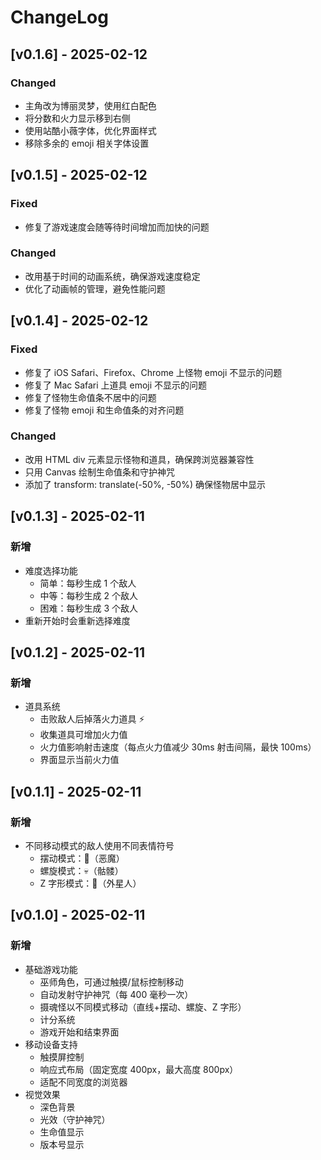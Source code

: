 # ChangeLog

## [v0.1.6] - 2025-02-12

### Changed
- 主角改为博丽灵梦，使用红白配色
- 将分数和火力显示移到右侧
- 使用站酷小薇字体，优化界面样式
- 移除多余的 emoji 相关字体设置

## [v0.1.5] - 2025-02-12

### Fixed
- 修复了游戏速度会随等待时间增加而加快的问题

### Changed
- 改用基于时间的动画系统，确保游戏速度稳定
- 优化了动画帧的管理，避免性能问题

## [v0.1.4] - 2025-02-12

### Fixed
- 修复了 iOS Safari、Firefox、Chrome 上怪物 emoji 不显示的问题
- 修复了 Mac Safari 上道具 emoji 不显示的问题
- 修复了怪物生命值条不居中的问题
- 修复了怪物 emoji 和生命值条的对齐问题

### Changed
- 改用 HTML div 元素显示怪物和道具，确保跨浏览器兼容性
- 只用 Canvas 绘制生命值条和守护神咒
- 添加了 transform: translate(-50%, -50%) 确保怪物居中显示

## [v0.1.3] - 2025-02-11

### 新增
- 难度选择功能
  - 简单：每秒生成 1 个敌人
  - 中等：每秒生成 2 个敌人
  - 困难：每秒生成 3 个敌人
- 重新开始时会重新选择难度

## [v0.1.2] - 2025-02-11

### 新增
- 道具系统
  - 击败敌人后掉落火力道具 ⚡
  - 收集道具可增加火力值
  - 火力值影响射击速度（每点火力值减少 30ms 射击间隔，最快 100ms）
  - 界面显示当前火力值

## [v0.1.1] - 2025-02-11

### 新增
- 不同移动模式的敌人使用不同表情符号
  - 摆动模式：👿（恶魔）
  - 螺旋模式：💀（骷髅）
  - Z 字形模式：👾（外星人）

## [v0.1.0] - 2025-02-11

### 新增
- 基础游戏功能
  - 巫师角色，可通过触摸/鼠标控制移动
  - 自动发射守护神咒（每 400 毫秒一次）
  - 摄魂怪以不同模式移动（直线+摆动、螺旋、Z 字形）
  - 计分系统
  - 游戏开始和结束界面
- 移动设备支持
  - 触摸屏控制
  - 响应式布局（固定宽度 400px，最大高度 800px）
  - 适配不同宽度的浏览器
- 视觉效果
  - 深色背景
  - 光效（守护神咒）
  - 生命值显示
  - 版本号显示
